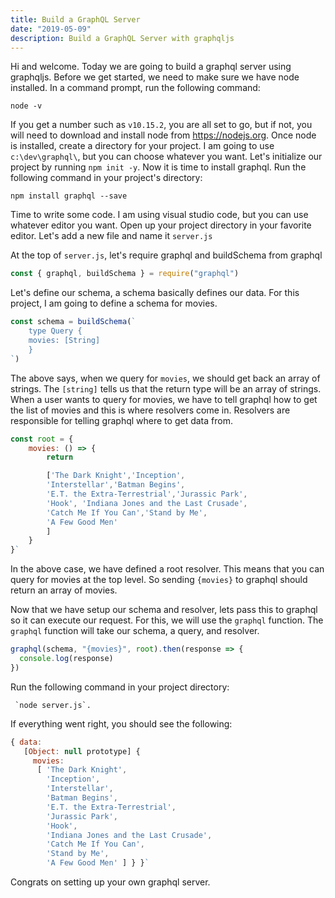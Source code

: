 ```yaml
---
title: Build a GraphQL Server
date: "2019-05-09"
description: Build a GraphQL Server with graphqljs
---
```


Hi and welcome. Today we are going to build a graphql server using graphqljs.
Before we get started, we need to make sure we have node installed. In a command prompt, run the following command:

```shell
node -v
```

If you get a number such as `v10.15.2`, you are all set to go, but if not, you will need to download and install node from <https://nodejs.org>. Once node is installed, create a directory for your project. I am going to use `c:\dev\graphql\`, but you can choose whatever you want. Let's initialize our project by running `npm init -y`. Now it is time to install graphql. Run the following command in your project's directory:

```shell
npm install graphql --save
```

Time to write some code. I am using visual studio code, but you can use whatever editor you want. Open up your project directory in your favorite editor. Let's add a new file and name it `server.js`

At the top of `server.js`, let's require graphql and buildSchema from graphql

```javascript
const { graphql, buildSchema } = require("graphql")
```

Let's define our schema, a schema basically defines our data. For this project, I am going to define a schema for movies.

```javascript
const schema = buildSchema(`
	type Query {
	movies: [String]
	}
`)
```

The above says, when we query for `movies`, we should get back an array of strings. The `[string]` tells us that the return type will be an array of strings. When a user wants to query for movies, we have to tell graphql how to get the list of movies and this is where resolvers come in. Resolvers are responsible for telling graphql where to get data from.

```javascript
const root = {
    movies: () => {
        return

        ['The Dark Knight','Inception',
        'Interstellar','Batman Begins',
        'E.T. the Extra-Terrestrial','Jurassic Park',
        'Hook', 'Indiana Jones and the Last Crusade',
        'Catch Me If You Can','Stand by Me',
        'A Few Good Men'
        ]
    }
}`
```

In the above case, we have defined a root resolver. This means that you can query for movies at the top level. So sending `{movies}` to graphql should return an array of movies.

Now that we have setup our schema and resolver, lets pass this to graphql so it can execute our request. For this, we will use the `graphql` function. The `graphql` function will take our schema, a query, and resolver.

```javascript
graphql(schema, "{movies}", root).then(response => {
  console.log(response)
})
```

Run the following command in your project directory:

```shell
 `node server.js`.
```

If everything went right, you should see the following:

```javascript
{ data:
   [Object: null prototype] {
     movies:
      [ 'The Dark Knight',
        'Inception',
        'Interstellar',
        'Batman Begins',
        'E.T. the Extra-Terrestrial',
        'Jurassic Park',
        'Hook',
        'Indiana Jones and the Last Crusade',
        'Catch Me If You Can',
        'Stand by Me',
        'A Few Good Men' ] } }`
```

Congrats on setting up your own graphql server.
